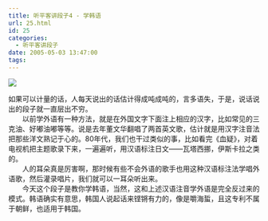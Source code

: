 ```yaml
---
title: 听平客讲段子4 - 学韩语
url: 25.html
id: 25
categories:
  - 听平客讲段子
date: 2005-05-03 13:47:00
tags:
---
```


![](https://antiwave.tech/wp-content/uploads/2020/01/05-05-03.gif)

如果可以计量的话，人每天说出的话估计得成吨成吨的，言多语失，于是，说话说出的段子就一直层出不穷。  
　　以前学外语有一种方法，就是在外国文字下面注上相应的汉字，比如常见的三克油、好嘟油嘟等等。说是去年董文华翻唱了两首英文歌，估计就是用汉字注音法把那些洋文熟记于心的。80年代，我们也干过类似的事，比如看完《血疑》，对着电视机把主题歌录下来，一遍遍听，用汉语标注日文――瓦塔西挪，伊斯卡拉之类的。  
　　人的耳朵真是厉害啊，那时候有些不会外语的歌手也用这种汉语标注法学唱外语歌，然后灌录唱片，我们就可以一耳朵听出来。  
　　今天这个段子是教你学韩语，当然，这和上述汉语注音学外语是完全反过来的模式。韩语确实有意思，韩国人说起话来铿锵有力的，像是嚼海蜇，且这专利不属于朝鲜，也适用于韩国。